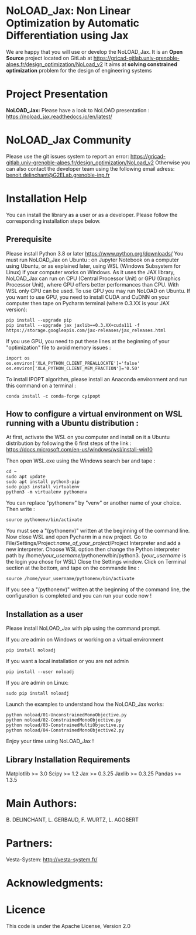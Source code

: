 <!--
SPDX-FileCopyrightText: 2021 G2Elab / MAGE

SPDX-License-Identifier: Apache-2.0
-->

NoLOAD_Jax: Non Linear Optimization by Automatic Differentiation using Jax
==========================================================================

We are happy that you will use or develop the NoLOAD_Jax.
It is an **Open Source** project located on GitLab at https://gricad-gitlab.univ-grenoble-alpes.fr/design_optimization/NoLoad_v2
It aims at **solving constrained optimization** problem for the design of engineering systems

Project Presentation
====================

**NoLOAD_Jax:** Please have a look to NoLOAD presentation : https://noload_jax.readthedocs.io/en/latest/  

NoLOAD_Jax Community
====================

Please use the git issues system to report an error: https://gricad-gitlab.univ-grenoble-alpes.fr/design_optimization/NoLoad_v2
Otherwise you can also contact the developer team using the following email adress: benoit.delinchant@G2ELab.grenoble-inp.fr

Installation Help
=================
You can install the library as a user or as a developer. Please follow the corresponding installation steps below.

Prerequisite
------------

Please install Python 3.8 or later
https://www.python.org/downloads/
You must run NoLOAD_Jax on Ubuntu : on Jupyter Notebook on a computer using Ubuntu, or as explained later, using WSL (Windows Subsystem for Linux) if your computer works on Windows.
As it uses the JAX library, NoLOAD_Jax can run on CPU (Central Processor Unit) or GPU (Graphics Processor Unit), where GPU offers better performances than CPU.
With WSL only CPU can be used. To use GPU you may run NoLOAD on Ubuntu.
If you want to use GPU, you need to install CUDA and CuDNN on your computer then tape on Pycharm terminal (where 0.3.XX is your JAX version):

    pip install --upgrade pip
    pip install --upgrade jax jaxlib==0.3.XX+cuda111 -f https://storage.googleapis.com/jax-releases/jax_releases.html
    
If you use GPU, you need to put these lines at the beginning of your "optimization" file to avoid memory issues :

    import os
    os.environ['XLA_PYTHON_CLIENT_PREALLOCATE']='false'
    os.environ['XLA_PYTHON_CLIENT_MEM_FRACTION']='0.50'
    
To install IPOPT algorithm, please install an Anaconda environment and run this command on a terminal :

    conda install -c conda-forge cyipopt
    
How to configure a virtual environment on WSL running with a Ubuntu distribution :
----------------------
At first, activate the WSL on you computer and install on it a Ubuntu distribution by following the 6 first steps of the link :
https://docs.microsoft.com/en-us/windows/wsl/install-win10

Then open WSL.exe using the Windows search bar and tape :

    cd ~
    sudo apt update
    sudo apt install python3-pip
    sudo pip3 install virtualenv
    python3 -m virtualenv pythonenv
    
You can replace "pythonenv" by "venv" or another name of your choice. Then write :

    source pythonenv/bin/activate

You must see a "(pythonenv)" written at the beginning of the command line.
Now close WSL and open Pycharm in a new project. 
Go to File/Settings/Project:_name_of_your_project_/Project Interpreter and add a new interpreter.
Choose WSL option then change the Python interpreter path by /home/_your_username_/pythonenv/bin/python3. (_your_username_ is the login you chose for WSL)
Close the Settings window. Click on Terminal section at the bottom, and tape on the commande line  :

    source /home/your_username/pythonenv/bin/activate

If you see a "(pythonenv)" written at the beginning of the command line, the configuration is completed and you can run your code now !

Installation as a user
----------------------
Please install NoLOAD_Jax with pip using the command prompt.   

If you are admin on Windows or working on a virtual environment
    
    pip install noloadj

If you want a local installation or you are not admin
    
    pip install --user noloadj

If you are admin on Linux:
    
    sudo pip install noloadj

Launch the examples to understand how the NoLOAD_Jax works:
	
	python noload/01-UnconstrainedMonoObjective.py
	python noload/02-ConstrainedMonoObjective.py
	python noload/03-ConstrainedMultiObjective.py
	python noload/04-ConstrainedMonoObjective2.py
	
Enjoy your time using NoLOAD_Jax !



Library Installation Requirements
---------------------------------
Matplotlib >= 3.0
Scipy >= 1.2
Jax >= 0.3.25
Jaxlib >= 0.3.25
Pandas >= 1.3.5


Main Authors: 
=============
B. DELINCHANT, L. GERBAUD, F. WURTZ, L. AGOBERT


Partners:
=========
Vesta-System: http://vesta-system.fr/

Acknowledgments:
================


Licence
=======
This code is under the Apache License, Version 2.0
